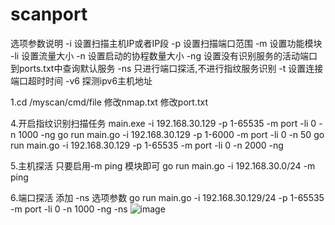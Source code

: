 # scanport

选项参数说明
 -i  设置扫描主机IP或者IP段
 -p  设置扫描端口范围
 -m  设置功能模块
 -li 设置流量大小
 -n  设置启动的协程数量大小
 -ng 设置没有识别服务的活动端口到ports.txt中查询默认服务
 -ns 只进行端口探活,不进行指纹服务识别
 -t  设置连接端口超时时间
 -v6 探测ipv6主机地址



1.cd /myscan/cmd/file
    修改nmap.txt
    修改port.txt



4.开启指纹识别扫描任务
   main.exe -i 192.168.30.129 -p 1-65535 -m port -li 0 -n 1000 -ng
   go run main.go -i 192.168.30.129 -p 1-6000 -m port -li 0 -n 50
   go run main.go -i 192.168.30.129 -p 1-65535 -m port -li 0 -n 2000 -ng


5.主机探活
   只要启用-m ping 模块即可
   go run main.go -i 192.168.30.0/24  -m ping


6.端口探活
   添加 -ns 选项参数
   go run main.go -i 192.168.30.129/24 -p 1-65535 -m port -li 0 -n 1000 -ng -ns
   ![image](https://user-images.githubusercontent.com/11001852/210042081-73ad67bf-1d8e-4cea-9d47-a251dff2b84b.png)

   
